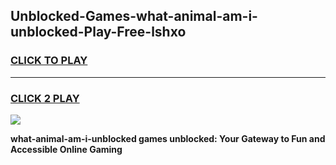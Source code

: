 
## Unblocked-Games-what-animal-am-i-unblocked-Play-Free-lshxo
<h3>
<a href="https://premium76.site?title=what-animal-am-i-unblocked&ref=23A">CLICK TO PLAY</a></h3>
<hr>

<h3>
<a href="https://premium76.site?title=what-animal-am-i-unblocked&ref=23A">CLICK 2 PLAY</a>
  
</h3>

<a href="https://premium76.site?title=what-animal-am-i-unblocked&ref=23A"><img src="https://clearcache.store/games.png"></a>


**what-animal-am-i-unblocked games unblocked: Your Gateway to Fun and Accessible Online Gaming**
